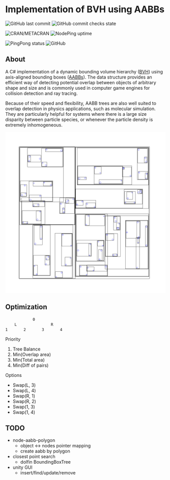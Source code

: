 # Implementation of BVH using AABBs

![GitHub last commit](https://img.shields.io/github/last-commit/jasonisgod/BVH) 
![GitHub commit checks state](https://img.shields.io/github/checks-status/jasonisgod/BVH/master) 

![CRAN/METACRAN](https://img.shields.io/cran/l/devtools) 
![NodePing uptime](https://img.shields.io/nodeping/uptime/jkiwn052-ntpp-4lbb-8d45-ihew6d9ucoei)

![PingPong status](https://img.shields.io/pingpong/status/sp_2e80bc00b6054faeb2b87e2464be337e) 
![GitHub](https://img.shields.io/github/license/jasonisgod/BVH) 

## About
A C# implementation of a dynamic bounding volume hierarchy
([BVH](https://en.wikipedia.org/wiki/Bounding_volume_hierarchy)) using
axis-aligned bounding boxes ([AABBs](https://en.wikipedia.org/wiki/Minimum_bounding_box)).
The data structure provides an efficient way of detecting potential overlap
between objects of arbitrary shape and size and is commonly used in
computer game engines for collision detection and ray tracing.

Because of their speed and flexibility, AABB trees are also well suited
to overlap detection in physics applications, such as molecular simulation.
They are particularly helpful for systems where there is a large size disparity
between particle species, or whenever the particle density is extremely
inhomogeneous.

![Alt text](img/test.png?raw=true "Title")

## Optimization
```
			0
	L				R
1		2		3		4
```

Priority
1. Tree Balance
2. Min(Overlap area)
3. Min(Total area)
4. Min(Diff of pairs)

Options
- Swap(L, 3)
- Swap(L, 4)
- Swap(R, 1)
- Swap(R, 2)
- Swap(1, 3)
- Swap(1, 4)

## TODO
- node-aabb-polygon
	- object <-> nodes pointer mapping
	- create aabb by polygon
- closest point search
	- dolfin BoundingBoxTree
- unity GUI
	- insert/find/update/remove
